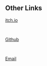 ## Other Links


[itch.io ](https://ollie-lynas.itch.io/)

<br>

[Github]((https://github.com/ollielynas))

<br>

[Email](mailto:lynasollie@gmail.com)


